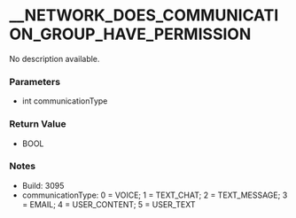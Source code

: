 # __NETWORK_DOES_COMMUNICATION_GROUP_HAVE_PERMISSION

No description available.

### Parameters
* int communicationType

### Return Value
* BOOL

### Notes
* Build: 3095
* communicationType: 0 = VOICE; 1 = TEXT_CHAT; 2 = TEXT_MESSAGE; 3 = EMAIL; 4 = USER_CONTENT; 5 = USER_TEXT

